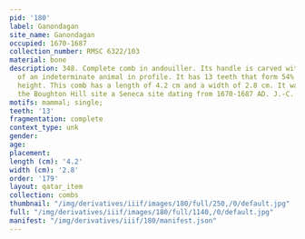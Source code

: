 ```yaml
---
pid: '180'
label: Ganondagan
site_name: Ganondagan
occupied: 1670-1687
collection_number: RMSC 6322/103
material: bone
description: 348. Complete comb in andouiller. Its handle is carved with the effigy
  of an indeterminate animal in profile. It has 13 teeth that form 54% of its total
  height. This comb has a length of 4.2 cm and a width of 2.8 cm. It was found at
  the Boughton Hill site a Seneca site dating from 1670-1687 AD. J.-C. (RMSC 6322/103
motifs: mammal; single;
teeth: '13'
fragmentation: complete
context_type: unk
gender:
age:
placement:
length (cm): '4.2'
width (cm): '2.8'
order: '179'
layout: qatar_item
collection: combs
thumbnail: "/img/derivatives/iiif/images/180/full/250,/0/default.jpg"
full: "/img/derivatives/iiif/images/180/full/1140,/0/default.jpg"
manifest: "/img/derivatives/iiif/180/manifest.json"
---
```

